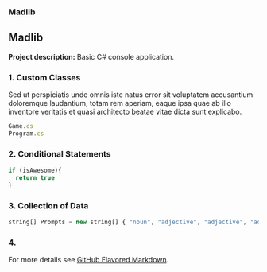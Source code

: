 ### Madlib

## Madlib

**Project description:** Basic C# console application.

### 1. Custom Classes

Sed ut perspiciatis unde omnis iste natus error sit voluptatem accusantium doloremque laudantium, totam rem aperiam, eaque ipsa quae ab illo inventore veritatis et quasi architecto beatae vitae dicta sunt explicabo. 

```javascript
Game.cs
Program.cs
```

### 2. Conditional Statements

```javascript
if (isAwesome){
  return true
}
```

### 3. Collection of Data

```javascript
string[] Prompts = new string[] { "noun", "adjective", "adjective", "adjective", "occupation", "occupation", "occupation", "adjective", "noun", "noun" };
```

### 4.

For more details see [GitHub Flavored Markdown](https://guides.github.com/features/mastering-markdown/).
